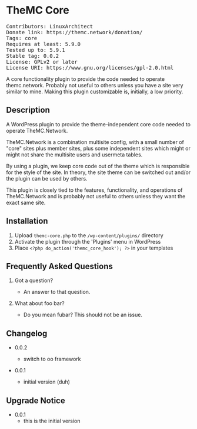 # TheMC Core
<pre>
Contributors: LinuxArchitect
Donate link: https://themc.network/donation/
Tags: core
Requires at least: 5.9.0
Tested up to: 5.9.1
Stable tag: 0.0.2
License: GPLv2 or later
License URI: https://www.gnu.org/licenses/gpl-2.0.html
</pre>
A core functionality plugin to provide the code needed to operate themc.network.
Probably not useful to others unless you have a site very similar to mine. Making
this plugin customizable is, initially, a low priority.

## Description

A WordPress plugin to provide the theme-independent core code needed to operate TheMC.Network.

TheMC.Network is a combination multisite config, with a small number of "core" sites plus member sites,
plus some independent sites which might or might not share the multisite users and usermeta tables.

By using a plugin, we keep core code out of the theme which is responsible for the style of the site.
In theory, the site theme can be switched out and/or the plugin can be used by others.

This plugin is closely tied to the features, functionality, and operations of TheMC.Network and is probably
not useful to others unless they want the exact same site.

## Installation

1. Upload `themc-core.php` to the `/wp-content/plugins/` directory
1. Activate the plugin through the 'Plugins' menu in WordPress
1. Place `<?php do_action('themc_core_hook'); ?>` in your templates

## Frequently Asked Questions

1. Got a question?
   - An answer to that question.

1. What about foo bar?
   - Do you mean fubar? This should not be an issue.

## Changelog

* 0.0.2
  - switch to oo framework

* 0.0.1
  - initial version (duh)

## Upgrade Notice

* 0.0.1
  - this is the initial version
